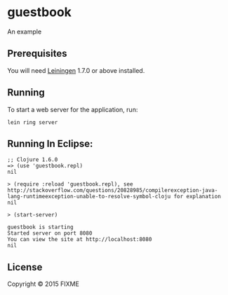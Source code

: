 # guestbook

An example

## Prerequisites

You will need [Leiningen][1] 1.7.0 or above installed.

[1]: https://github.com/technomancy/leiningen

## Running

To start a web server for the application, run:

    lein ring server
    
## Running In Eclipse:
    
	;; Clojure 1.6.0
	=> (use 'guestbook.repl)  
	nil  

	> (require :reload 'guestbook.repl), see http://stackoverflow.com/questions/20828985/compilerexception-java-lang-runtimeexception-unable-to-resolve-symbol-cloju for explanation  
	nil  

	> (start-server)  

	guestbook is starting  
	Started server on port 8080  
	You can view the site at http://localhost:8080  
	nil

## License

Copyright © 2015 FIXME
